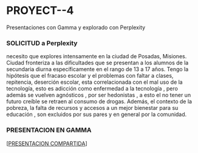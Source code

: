 # PROYECT--4
Presentaciones con Gamma y explorado con Perplexity
### SOLICITUD a Perplexity
necesito que explores intensamente en la ciudad de Posadas, Misiones. Ciudad fronteriza a las dificultades que se presentan a los alumnos de la secundaria diurna específicamente en el rango de 13 a 17 años. Tengo la hipótesis que el fracaso escolar y el problemas con faltar a clases, repitencia, deserción escolar, esta correlacionada con el mal uso de la tecnología, esto es adicción como enfermedad a la tecnología , pero además se vuelven agnósticos , por ser hedonistas , a esto el no tener un futuro creíble se retraen al consumo de drogas. Además, el contexto de la pobreza, la falta de recursos y accesos a un mejor bienestar para su educación , son excluidos por sus pares y en general por la comunidad.
### PRESENTACION EN GAMMA
[[PRESENTACION COMPARTIDA](https://gamma.app/docs/Dificultades-Educativas-en-Posadas-Misiones-hoceeniusnjew48)]
